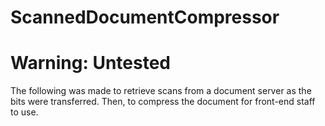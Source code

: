 # ScannedDocumentCompressor

# Warning: Untested 

The following was made to retrieve scans from a document server as the bits were transferred. Then, to compress the document for front-end staff to use.
